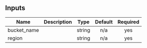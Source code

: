 ## Inputs

| Name | Description | Type | Default | Required |
|------|-------------|:----:|:-----:|:-----:|
| bucket\_name |  | string | n/a | yes |
| region |  | string | n/a | yes |

